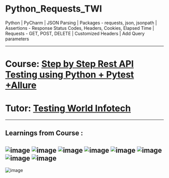 # Python_Requests_TWI
Python | PyCharm | JSON Parsing | Packages - requests, json, jsonpath | Assertions - Response Status Codes, Headers, Cookies, Elapsed Time | Requests - GET, POST, DELETE |  Customized Headers | Add Query parameters  

------------------------------------------------------------------------------------------------------------------------
# Course: <a href="https://www.udemy.com/course/api-testing-python/">Step by Step Rest API Testing using Python + Pytest +Allure</a>

# Tutor: <a href="https://www.udemy.com/user/technology-world/"> Testing World Infotech</a>
------------------------------------------------------------------------------------------------------------------------
Learnings from Course : 
------------------------------------------------------------------------------------------------------------------------

![image](https://user-images.githubusercontent.com/26399692/176188079-ef5519b3-0cc3-466d-9dbf-bb9757ac3a90.png)
![image](https://user-images.githubusercontent.com/26399692/176188166-b1921cb8-489e-4eee-9f11-b7fc735ff0f4.png)
![image](https://user-images.githubusercontent.com/26399692/176188361-9c7885d3-6f13-4c55-99fb-eee04f89eba8.png)
![image](https://user-images.githubusercontent.com/26399692/176188478-bbe4e275-755d-4273-b87d-4dc2020f3547.png)
![image](https://user-images.githubusercontent.com/26399692/176188574-b6a9ce3c-d60d-4c68-a058-54f6e1778842.png)
![image](https://user-images.githubusercontent.com/26399692/176188655-f962dd37-90a2-4d6b-92bb-d72932bb58a6.png)
![image](https://user-images.githubusercontent.com/26399692/176188685-a7795d53-cc82-4432-a1aa-653cb9f439cf.png)
![image](https://user-images.githubusercontent.com/26399692/176188790-6f8a580b-7dc0-4b73-b07a-a21fdfca3314.png)
------------------------------------------------------------------------------------------------------------------------
![image](https://user-images.githubusercontent.com/26399692/176188881-9acb6ea0-c0e8-480a-a900-bf12156bf08e.png)
